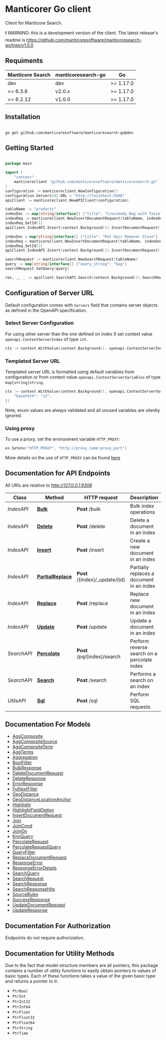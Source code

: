 # Manticorer Go client

Сlient for Manticore Search.

❗ WARNING: this is a development version of the client. The latest release's readme is https://github.com/manticoresoftware/manticoresearch-go/tree/v1.0.0


## Requiments

| Manticore Search  | manticoresearch-go           |     Go        |
| ----------------- | ---------------------------- | ------------- |
| dev               | dev                          | >= 1.17.0     |
| >= 6.3.6          | v2.0.x                       | >= 1.17.0     |
| >= 6.2.12         | v1.0.0                       | >= 1.17.0     |



## Installation

```shell

go get github.com/manticoresoftware/manticoresearch-go@dev 

```

## Getting Started

```go

package main

import (
	"context"
	manticoreclient "github.com/manticoresoftware/manticoresearch-go"
)
configuration := manticoreclient.NewConfiguration()
configuration.Servers[0].URL = "http://localhost:9308"
apiClient := manticoreclient.NewAPIClient(configuration)

tableName := "products"
indexDoc := map[string]interface{} {"title": "Crossbody Bag with Tassel"}
indexReq := manticoreclient.NewInsertDocumentRequest(tableName, indexDoc)
indexReq.SetId(1)
apiClient.IndexAPI.Insert(context.Background()).InsertDocumentRequest(*indexReq).Execute();

indexDoc = map[string]interface{} {"title": "Pet Hair Remover Glove"}
indexReq = manticoreclient.NewInsertDocumentRequest(tableName, indexDoc)
indexReq.SetId(2)
apiClient.IndexAPI.Insert(context.Background()).InsertDocumentRequest(*indexReq).Execute()

searchRequest := manticoreclient.NewSearchRequest(tableName)
query := map[string]interface{} {"query_string": "bag"}
searchRequest.SetQuery(query)

res, _, _ := apiClient.SearchAPI.Search(context.Background()).SearchRequest(*searchRequest).Execute()

```

## Configuration of Server URL

Default configuration comes with `Servers` field that contains server objects as defined in the OpenAPI specification.

### Select Server Configuration

For using other server than the one defined on index 0 set context value `openapi.ContextServerIndex` of type `int`.

```go
ctx := context.WithValue(context.Background(), openapi.ContextServerIndex, 1)
```

### Templated Server URL

Templated server URL is formatted using default variables from configuration or from context value `openapi.ContextServerVariables` of type `map[string]string`.

```go
ctx := context.WithValue(context.Background(), openapi.ContextServerVariables, map[string]string{
	"basePath": "v2",
})
```

Note, enum values are always validated and all unused variables are silently ignored.

### Using proxy

To use a proxy, set the environment variable `HTTP_PROXY`:

```go
os.Setenv("HTTP_PROXY", "http://proxy_name:proxy_port")
```

More details on the use of `HTTP_PROXY` can be found [here](https://www.cyberciti.biz/faq/linux-unix-set-proxy-environment-variable/)

## Documentation for API Endpoints

All URIs are relative to *http://127.0.0.1:9308*

Class | Method | HTTP request | Description
------------ | ------------- | ------------- | -------------
*IndexAPI* | [**Bulk**](docs/IndexAPI.md#bulk) | **Post** /bulk | Bulk index operations
*IndexAPI* | [**Delete**](docs/IndexAPI.md#delete) | **Post** /delete | Delete a document in an index
*IndexAPI* | [**Insert**](docs/IndexAPI.md#insert) | **Post** /insert | Create a new document in an index
*IndexAPI* | [**PartialReplace**](docs/IndexAPI.md#partialreplace) | **Post** /{index}/_update/{id} | Partially replaces a document in an index
*IndexAPI* | [**Replace**](docs/IndexAPI.md#replace) | **Post** /replace | Replace new document in an index
*IndexAPI* | [**Update**](docs/IndexAPI.md#update) | **Post** /update | Update a document in an index
*SearchAPI* | [**Percolate**](docs/SearchAPI.md#percolate) | **Post** /pq/{index}/search | Perform reverse search on a percolate index
*SearchAPI* | [**Search**](docs/SearchAPI.md#search) | **Post** /search | Performs a search on an index
*UtilsAPI* | [**Sql**](docs/UtilsAPI.md#sql) | **Post** /sql | Perform SQL requests


## Documentation For Models

 - [AggComposite](docs/AggComposite.md)
 - [AggCompositeSource](docs/AggCompositeSource.md)
 - [AggCompositeTerm](docs/AggCompositeTerm.md)
 - [AggTerms](docs/AggTerms.md)
 - [Aggregation](docs/Aggregation.md)
 - [BoolFilter](docs/BoolFilter.md)
 - [BulkResponse](docs/BulkResponse.md)
 - [DeleteDocumentRequest](docs/DeleteDocumentRequest.md)
 - [DeleteResponse](docs/DeleteResponse.md)
 - [ErrorResponse](docs/ErrorResponse.md)
 - [FulltextFilter](docs/FulltextFilter.md)
 - [GeoDistance](docs/GeoDistance.md)
 - [GeoDistanceLocationAnchor](docs/GeoDistanceLocationAnchor.md)
 - [Highlight](docs/Highlight.md)
 - [HighlightFieldOption](docs/HighlightFieldOption.md)
 - [InsertDocumentRequest](docs/InsertDocumentRequest.md)
 - [Join](docs/Join.md)
 - [JoinCond](docs/JoinCond.md)
 - [JoinOn](docs/JoinOn.md)
 - [KnnQuery](docs/KnnQuery.md)
 - [PercolateRequest](docs/PercolateRequest.md)
 - [PercolateRequestQuery](docs/PercolateRequestQuery.md)
 - [QueryFilter](docs/QueryFilter.md)
 - [ReplaceDocumentRequest](docs/ReplaceDocumentRequest.md)
 - [ResponseError](docs/ResponseError.md)
 - [ResponseErrorDetails](docs/ResponseErrorDetails.md)
 - [SearchQuery](docs/SearchQuery.md)
 - [SearchRequest](docs/SearchRequest.md)
 - [SearchResponse](docs/SearchResponse.md)
 - [SearchResponseHits](docs/SearchResponseHits.md)
 - [SourceRules](docs/SourceRules.md)
 - [SuccessResponse](docs/SuccessResponse.md)
 - [UpdateDocumentRequest](docs/UpdateDocumentRequest.md)
 - [UpdateResponse](docs/UpdateResponse.md)


## Documentation For Authorization

Endpoints do not require authorization.

## Documentation for Utility Methods

Due to the fact that model structure members are all pointers, this package contains
a number of utility functions to easily obtain pointers to values of basic types.
Each of these functions takes a value of the given basic type and returns a pointer to it:

* `PtrBool`
* `PtrInt`
* `PtrInt32`
* `PtrInt64`
* `PtrFloat`
* `PtrFloat32`
* `PtrFloat64`
* `PtrString`
* `PtrTime`
